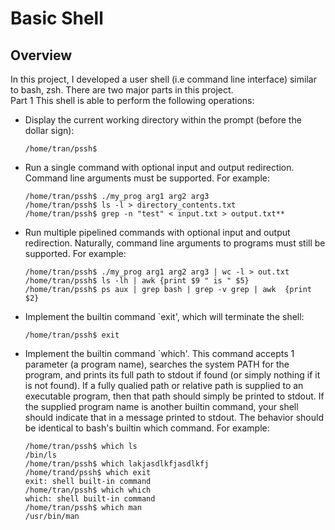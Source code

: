 # Basic Shell

## Overview
In this project, I developed a user shell (i.e command line interface) similar to bash, zsh. There are two major parts in this project. <br />
Part 1 This shell is able to perform the following operations: <br />
  * Display the current working directory within the prompt (before the dollar sign): <br />
    ```
    /home/tran/pssh$
    ```
  * Run a single command with optional input and output redirection. Command line arguments must be supported. For example:
    ```
    /home/tran/pssh$ ./my_prog arg1 arg2 arg3
    /home/tran/pssh$ ls -l > directory_contents.txt
    /home/tran/pssh$ grep -n "test" < input.txt > output.txt**
    ```
  * Run multiple pipelined commands with optional input and output redirection. Naturally, command line arguments to programs must still be supported. For example:
    ```
    /home/tran/pssh$ ./my_prog arg1 arg2 arg3 | wc -l > out.txt
    /home/tran/pssh$ ls -lh | awk {print $9 " is " $5}
    /home/tran/pssh$ ps aux | grep bash | grep -v grep | awk  {print $2}
    ```
  * Implement the builtin command `exit', which will terminate the shell:
    ```
    /home/tran/pssh$ exit
    ```
  * Implement the builtin command `which'. This command accepts 1 parameter (a program name), searches the system PATH for the program, and prints its full path to stdout if found (or simply nothing if it is not found). If a fully qualied path or relative path is supplied to an executable program, then that path should simply be printed to stdout. If the supplied program name is another builtin command, your shell should indicate that in a message printed to stdout. The behavior should be identical to bash's builtin which command. For example:
    ```
    /home/tran/pssh$ which ls
    /bin/ls
    /home/tran/pssh$ which lakjasdlkfjasdlkfj
    /home/trand/pssh$ which exit
    exit: shell built-in command
    /home/tran/pssh$ which which
    which: shell built-in command
    /home/tran/pssh$ which man
    /usr/bin/man
    ```
